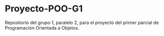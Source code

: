 # Proyecto-POO-G1
Repositorio del grupo 1, paralelo 2, para el proyecto del primer parcial de Programación Orientada a Objetos.
